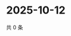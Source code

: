 # 2025-10-12

共 0 条

<!-- BEGIN ZHIHUVIDEO -->
<!-- 最后更新时间 Sun Oct 12 2025 04:10:34 GMT+0800 (China Standard Time) -->

<!-- END ZHIHUVIDEO -->

